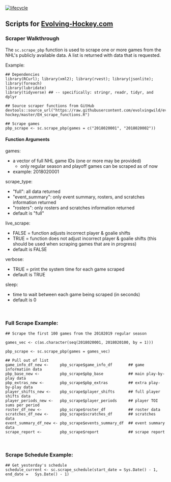 [![lifecycle](https://img.shields.io/badge/lifecycle-stable-brightgreen.svg)](https://www.tidyverse.org/lifecycle/#stable)

## Scripts for <a href="https://evolving-hockey.com/" target="_blank">Evolving-Hockey.com</a>

### Scraper Walkthrough

The `sc.scrape_pbp` function is used to scrape one or more games from the NHL's publicly available data. A list is returned with data that is requested. 

Example:

``` {r}
## Dependencies
library(RCurl); library(xml2); library(rvest); library(jsonlite); library(foreach)
library(lubridate)
library(tidyverse) ## -- specifically: stringr, readr, tidyr, and dplyr

## Source scraper functions from GitHub
devtools::source_url("https://raw.githubusercontent.com/evolvingwild/evolving-hockey/master/EH_scrape_functions.R")

## Scrape games
pbp_scrape <- sc.scrape_pbp(games = c("2018020001", "2018020002"))
```

#### Function Arguments

games:
- a vector of full NHL game IDs (one or more may be provided)
  + only regular season and playoff games can be scraped as of now
- example: 2018020001

scrape_type:
- "full": all data returned
- "event_summary": only event summary, rosters, and scratches information returned
- "rosters": only rosters and scratches information returned
- default is "full"

live_scrape:
- FALSE = function adjusts incorrect player & goalie shifts
- TRUE = function does not adjust incorrect player & goalie shifts (this should be used when scraping games that are in progress)
- default is FALSE

verbose:
- TRUE = print the system time for each game scraped
- default is TRUE

sleep:
- time to wait between each game being scraped (in seconds)
- default is 0

<br>

### Full Scrape Example:

``` {r}
## Scrape the first 100 games from the 20182019 regular season

games_vec <- c(as.character(seq(2018020001, 2018020100, by = 1)))

pbp_scrape <- sc.scrape_pbp(games = games_vec)

## Pull out of list
game_info_df_new <-     pbp_scrape$game_info_df       ## game information data
pbp_base_new <-         pbp_scrape$pbp_base           ## main play-by-play data
pbp_extras_new <-       pbp_scrape$pbp_extras         ## extra play-by-play data
player_shifts_new <-    pbp_scrape$player_shifts      ## full player shifts data
player_periods_new <-   pbp_scrape$player_periods     ## player TOI sums per period
roster_df_new <-        pbp_scrape$roster_df          ## roster data
scratches_df_new <-     pbp_scrape$scratches_df       ## scratches data
event_summary_df_new <- pbp_scrape$events_summary_df  ## event summary data
scrape_report <-        pbp_scrape$report             ## scrape report
```

<br>


### Scrape Schedule Example:

``` {r} 
## Get yesterday's schedule
schedule_current <- sc.scrape_schedule(start_date = Sys.Date() - 1, end_date =   Sys.Date() - 1)
```


<br>